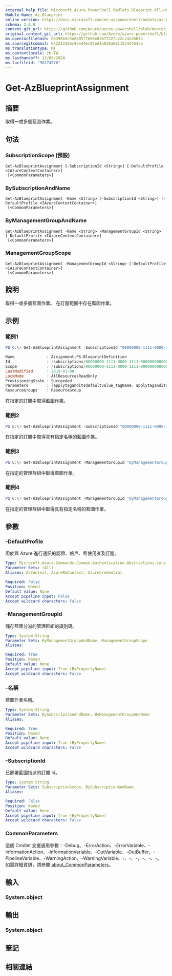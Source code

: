 ```yaml
---
external help file: Microsoft.Azure.PowerShell.Cmdlets.Blueprint.dll-Help.xml
Module Name: Az.Blueprint
online version: https://docs.microsoft.com/en-us/powershell/module/az.blueprint/get-azblueprintassignment
schema: 2.0.0
content_git_url: https://github.com/Azure/azure-powershell/blob/master/src/Blueprint/Blueprint/help/Get-AzBlueprintAssignment.md
original_content_git_url: https://github.com/Azure/azure-powershell/blob/master/src/Blueprint/Blueprint/help/Get-AzBlueprintAssignment.md
ms.openlocfilehash: 06398b9c5e880577606e0367722fc22c242d58f4
ms.sourcegitcommit: 04221336bc9eed46c05ed1e828a6811534d4b4ab
ms.translationtype: MT
ms.contentlocale: zh-TW
ms.lasthandoff: 12/08/2020
ms.locfileid: "98274576"
---
```

# Get-AzBlueprintAssignment

## 摘要
取得一或多個藍圖作業。

## 句法

### SubscriptionScope (預設) 
```
Get-AzBlueprintAssignment [-SubscriptionId <String>] [-DefaultProfile <IAzureContextContainer>]
 [<CommonParameters>]
```

### BySubscriptionAndName
```
Get-AzBlueprintAssignment -Name <String> [-SubscriptionId <String>] [-DefaultProfile <IAzureContextContainer>]
 [<CommonParameters>]
```

### ByManagementGroupAndName
```
Get-AzBlueprintAssignment -Name <String> -ManagementGroupId <String> [-DefaultProfile <IAzureContextContainer>]
 [<CommonParameters>]
```

### ManagementGroupScope
```
Get-AzBlueprintAssignment -ManagementGroupId <String> [-DefaultProfile <IAzureContextContainer>]
 [<CommonParameters>]
```

## 說明
取得一或多個藍圖作業。 在訂閱範圍中存在藍圖作業。

## 示例

### 範例1
```powershell
PS C:\> Get-AzBlueprintAssignment -SubscriptionId "00000000-1111-0000-1111-000000000000"

Name              : Assignment-PS-BlueprintDefinition
Id                : /subscriptions/00000000-1111-0000-1111-000000000000/providers/Microsoft.Blueprint/blueprintAssignments/Assignment-PS-BlueprintDefinition
Scope             : /subscriptions/00000000-1111-0000-1111-000000000000
LastModified      : 2019-01-08
LockMode          : AllResourcesReadOnly
ProvisioningState : Succeeded
Parameters        : {applytaganditsdefaultvalue_tagName, applytaganditsdefaultvalue_tagValue}
ResourceGroups    : ResourceGroup
```

在指定的訂閱中取得藍圖作業。

### 範例2
```powershell
PS C:\> Get-AzBlueprintAssignment -SubscriptionId "00000000-1111-0000-1111-000000000000" -Name "myAssignmentName"
```

在指定的訂閱中取得具有指定名稱的藍圖作業。

### 範例3
```powershell
PS C:\> Get-AzBlueprintAssignment -ManagementGroupId "myManagementGroup"
```

在指定的管理群組中取得藍圖作業。

### 範例4
```powershell
PS C:\> Get-AzBlueprintAssignment -ManagementGroupId "myManagementGroup" -Name "myAssignmentName"
```

在指定的管理群組中取得具有指定名稱的藍圖作業。

## 參數

### -DefaultProfile
用於與 Azure 進行通訊的認證、帳戶、租使用者及訂閱。

```yaml
Type: Microsoft.Azure.Commands.Common.Authentication.Abstractions.Core.IAzureContextContainer
Parameter Sets: (All)
Aliases: AzContext, AzureRmContext, AzureCredential

Required: False
Position: Named
Default value: None
Accept pipeline input: False
Accept wildcard characters: False
```

### -ManagementGroupId
儲存藍圖分派的管理群組的識別碼。

```yaml
Type: System.String
Parameter Sets: ByManagementGroupAndName, ManagementGroupScope
Aliases:

Required: True
Position: Named
Default value: None
Accept pipeline input: True (ByPropertyName)
Accept wildcard characters: False
```

### -名稱
藍圖作業名稱。

```yaml
Type: System.String
Parameter Sets: BySubscriptionAndName, ByManagementGroupAndName
Aliases:

Required: True
Position: Named
Default value: None
Accept pipeline input: True (ByPropertyName)
Accept wildcard characters: False
```

### -SubscriptionId
已部署藍圖指派的訂閱 Id。

```yaml
Type: System.String
Parameter Sets: SubscriptionScope, BySubscriptionAndName
Aliases:

Required: False
Position: Named
Default value: None
Accept pipeline input: True (ByPropertyName)
Accept wildcard characters: False
```

### CommonParameters
這個 Cmdlet 支援通用參數：-Debug、-ErrorAction、-ErrorVariable、-InformationAction、-InformationVariable、-OutVariable、-OutBuffer、-PipelineVariable、-WarningAction、-WarningVariable、-、-、-、-、-、-。 如需詳細資訊，請參閱 [about_CommonParameters](http://go.microsoft.com/fwlink/?LinkID=113216)。

## 輸入

### System.object

## 輸出

### System.object
## 筆記

## 相關連結

